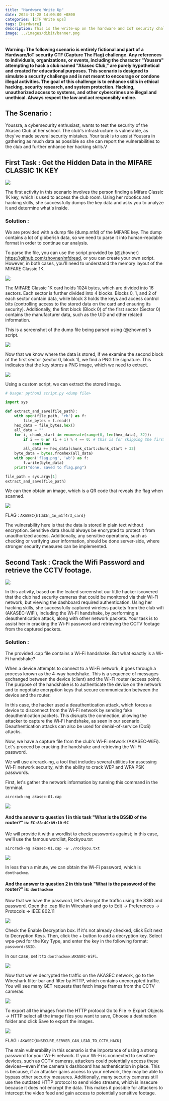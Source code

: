 ```yaml
---
title: "Hardware Write Up"
date: 2024-11-28 14:00:00 +0800
categories: [CTF Write ups]
tags: [Hardware]
description: This is the write-up on the hardware and IoT security challenges that I made and presented for the DIBIT event at INPT School in Rabat, Morocco.
image: ../images/dibit/banner.png
---
```


#### Warning: The following scenario is entirely fictional and part of a Hardware/IoT security CTF (Capture The Flag) challenge. Any references to individuals, organizations, or events, including the character "Youssra" attempting to hack a club named "Akasec Club," are purely hypothetical and created for educational purposes. This scenario is designed to simulate a security challenge and is not meant to encourage or condone illegal activities. The goal of this challenge is to enhance skills in ethical hacking, security research, and system protection. Hacking, unauthorized access to systems, and other cybercrimes are illegal and unethical. Always respect the law and act responsibly online.

## The Scenario :

Youssra, a cybersecurity enthusiast, wants to test the security of the Akasec Club at her school. The club's infrastructure is vulnerable, as they've made several security mistakes. Your task is to assist Youssra in gathering as much data as possible so she can report the vulnerabilities to the club and further enhance her hacking skills.V

## First Task : Get the Hidden Data in the MIFARE CLASSIC 1K KEY

![](../images/dibit/arduino-cir.png)

The first activity in this scenario involves the person finding a Mifare Classic 1K key, which is used to access the club room. Using her robotics and hacking skills, she successfully dumps the key data and asks you to analyze it and determine what's inside.

### Solution :

We are provided with a dump file (dump.mfd) of the MIFARE key. The dump contains a lot of gibberish data, so we need to parse it into human-readable format in order to continue our analysis.

To parse the file, you can use the script provided by (@zhovner) https://github.com/zhovner/mfdread, or you can create your own script. However, in both cases, you'll need to understand the memory layout of the MIFARE Classic 1K.

![](../images/dibit/layout.png)

The MIFARE Classic 1K card holds 1024 bytes, which are divided into 16 sectors. Each sector is further divided into 4 blocks. Blocks 0, 1, and 2 of each sector contain data, while block 3 holds the keys and access control bits (controlling access to the stored data on the card and ensuring its security). Additionally, the first block (Block 0) of the first sector (Sector 0) contains the manufacturer data, such as the UID and other related information.

This is a screenshot of the dump file being parsed using (@zhovner)'s script.

![](../images/dibit/parse.png)

Now that we know where the data is stored, if we examine the second block of the first sector (sector 0, block 1), we find a PNG file signature. This indicates that the key stores a PNG image, which we need to extract.

![](../images/dibit/unhex.png)

Using a custom script, we can extract the stored image.

```py
# Usage: python3 script.py <dump file>

import sys

def extract_and_save(file_path):
    with open(file_path, 'rb') as f:
        file_bytes = f.read()
    hex_data = file_bytes.hex()
    all_data = ""
    for i, chunk_start in enumerate(range(0, len(hex_data), 32)):
        if i == 0 or (i + 1) % 4 == 0: # this is for skipping the first block in first sector and the 4th block in each sector
            continue
        all_data += hex_data[chunk_start:chunk_start + 32]
    byte_data = bytes.fromhex(all_data)
    with open('flag.png', 'wb') as f:
        f.write(byte_data)
    print("done, saved to flag.png")

file_path = sys.argv[1]
extract_and_save(file_path)
```

We can then obtain an image, which is a QR code that reveals the flag when scanned.

![](../images/dibit/qr-flag.png)

FLAG : `AKASEC{h1dd3n_1n_m1f4r3_card}`

The vulnerability here is that the data is stored in plain text without encryption. Sensitive data should always be encrypted to protect it from unauthorized access. Additionally, any sensitive operations, such as checking or verifying user information, should be done server-side, where stronger security measures can be implemented.

## Second Task : Crack the Wifi Password and retrieve the CCTV footage.

![](../images/dibit/cctv.png)

In this activity, based on the leaked screenshot our little hacker iscovered that the club had security cameras that could be monitored via their Wi-Fi network, but viewing the dashboard required authentication. Using her hacking skills, she successfully captured wireless packets from the club wifi (AKASEC-WiFi), including the Wi-Fi handshake, by performing a deauthentication attack, along with other network packets. Your task is to assist her in cracking the Wi-Fi password and retrieving the CCTV footage from the captured packets.

### Solution :

The provided .cap file contains a Wi-Fi handshake. But what exactly is a Wi-Fi handshake?

When a device attempts to connect to a Wi-Fi network, it goes through a process known as the 4-way handshake. This is a sequence of messages exchanged between the device (client) and the Wi-Fi router (access point). The purpose of the handshake is to authenticate the device on the network and to negotiate encryption keys that secure communication between the device and the router.

In this case, the hacker used a deauthentication attack, which forces a device to disconnect from the Wi-Fi network by sending fake deauthentication packets. This disrupts the connection, allowing the attacker to capture the Wi-Fi handshake, as seen in our scenario. Deauthentication attacks can also be used for denial-of-service (DoS) attacks.

Now, we have a capture file from the club's Wi-Fi network (AKASEC-WiFi). Let's proceed by cracking the handshake and retrieving the Wi-Fi password.


We will use aircrack-ng, a tool that includes several utilities for assessing Wi-Fi network security, with the ability to crack WEP and WPA PSK passwords.

First, let's gather the network information by running this command in the terminal.

```shell
aircrack-ng akasec-01.cap
```

![](../images/dibit/aircrack.png)

#### And the answer to question 1 in this task "What is the BSSID of the router?" is: `EC:8A:4C:A9:10:9C`

We will provide it with a wordlist to check passwords against; in this case, we'll use the famous wordlist, Rockyou.txt

```shell
aircrack-ng akasec-01.cap -w ./rockyou.txt
```

![](../images/dibit/crack.png)

In less than a minute, we can obtain the Wi-Fi password, which is `donthackme`.

#### And the answer to question 2 in this task "What is the password of the router?" is: `donthackme`

Now that we have the password, let's decrypt the traffic using the SSID and password.
Open the .cap file in Wireshark and go to Edit → Preferences → Protocols → IEEE 802.11

![](../images/dibit/pref.png)


Check the Enable Decryption box. If it's not already checked, click Edit next to Decryption Keys. Then, click the + button to add a decryption key.
Select wpa-pwd for the Key Type, and enter the key in the following format: `password:SSID`.

In our case, set it to `donthackme:AKASEC-WiFi`.

![](../images/dibit/wpa.png)

Now that we've decrypted the traffic on the AKASEC network, go to the Wireshark filter bar and filter by HTTP, which contains unencrypted traffic. You will see many GET requests that fetch image frames from the CCTV cameras.

![](../images/dibit/frames.png)

To export all the images from the HTTP protocol Go to File → Export Objects → HTTP select all the image files you want to save, Choose a destination folder and click Save to export the images.

![](../images/dibit/exported.png)

FLAG : `AKASEC{UNSECURE_SERVER_CAN_LEAD_TO_CCTV_HACK}`

The main vulnerability in this scenario is the importance of using a strong password for your Wi-Fi network. If your Wi-Fi is connected to sensitive devices, such as CCTV cameras, attackers could potentially access these devices—even if the camera's dashboard has authentication in place. This is because, if an attacker gains access to your network, they may be able to bypass other security measures. Additionally, many security cameras still use the outdated HTTP protocol to send video streams, which is insecure because it does not encrypt the data. This makes it possible for attackers to intercept the video feed and gain access to potentially sensitive footage.
